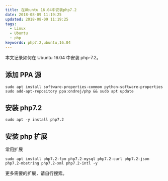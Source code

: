 ```yaml
---
title: 在Ubuntu 16.04中安装php7.2
date: 2018-08-09 11:19:25
updated: 2018-08-09 11:19:25
tags:
  - Linux
  - Ubuntu
  - php
keywords: php7.2,ubuntu,16.04
---
```


本文记录如何在 Ubuntu 16.04 中安装 php-7.2。

<!--more-->

## 添加 PPA 源

```shell
sudo apt install software-properties-common python-software-properties
sudo add-apt-repository ppa:ondrej/php && sudo apt update
```

## 安装 php7.2

```shell
sudo apt -y install php7.2
```

## 安装 php 扩展

常用扩展

```shell
sudo apt install php7.2-fpm php7.2-mysql php7.2-curl php7.2-json php7.2-mbstring php7.2-xml php7.2-intl -y
```

更多需要的扩展，请自行搜索。
